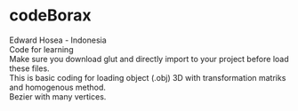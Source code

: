 # codeBorax
Edward Hosea - Indonesia
<br>
Code for learning <br>
Make sure you download glut and directly import to your project before load these files.<br>
This is basic coding for loading object (.obj) 3D with transformation matriks and homogenous method. <br>
Bezier with many vertices. <br>
